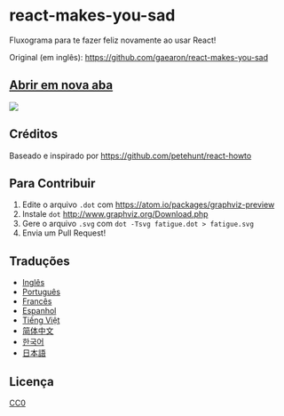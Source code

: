 # react-makes-you-sad
Fluxograma para te fazer feliz novamente ao usar React!

Original (em inglês): https://github.com/gaearon/react-makes-you-sad


## <a href='https://cdn.rawgit.com/gaearon/react-makes-you-sad/6dab4ced0c1e5426d60d3d0f86693410bbb00f2b/fatigue.svg' target='_blank'>Abrir em nova aba</a>

<img src='https://cdn.rawgit.com/brunogenaro/react-makes-you-sad/6dab4ced0c1e5426d60d3d0f86693410bbb00f2b/fatigue.svg'>

## Créditos

Baseado e inspirado por https://github.com/petehunt/react-howto

## Para Contribuir

1. Edite o arquivo `.dot` com https://atom.io/packages/graphviz-preview
2. Instale `dot` http://www.graphviz.org/Download.php
3. Gere o arquivo `.svg` com `dot -Tsvg fatigue.dot > fatigue.svg`
4. Envia um Pull Request!

## Traduções

- [Inglês](https://github.com/gaearon/react-makes-you-sad)
- [Português](https://github.com/brunogenaro/react-makes-you-sad)
- [Francês](https://github.com/matteodelabre/react-vous-rend-triste)
- [Espanhol](https://github.com/jvalen/react-makes-you-sad)
- [Tiếng Việt](https://github.com/petehouston/react-makes-you-sad)
- [简体中文](https://github.com/wyvernnot/react-makes-you-sad)
- [한국어](https://github.com/ehrudxo/react-makes-you-sad)
- [日本語](https://github.com/kuy/react-makes-you-sad)

## Licença

[CC0](https://wiki.creativecommons.org/wiki/CC0)
